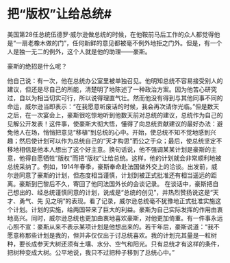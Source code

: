 # 把“版权”让给总统#
 美国第28任总统伍德罗·威尔逊做总统的时候，在他鞍前马后工作的众人都觉得他是“一扇老橡木做的门”，任何新鲜的意见都被毫不例外地拒之门外。但是，有一个人是独一无二的例外，这个人就是他的助理——豪斯。 

 豪斯的绝招是什么呢？ 

 他自己说：有一次，他在总统办公室里被单独召见。他明知总统不容易接受别人的建议，但还是尽自己的所能，清楚明了地陈述了一种政治方案。因为他苦心研究过，自以为相当切实可行，所以说得理直气壮。然而他没有得到与其他同事不同的命运，威尔逊当即表示：“在我愿意听废话的时候，我会再次请你光临。”但是数天之后，在一次宴会上，豪斯很吃惊地听到他数天前对总统的建议，总统作为自己的见解公开发表！这件事，使豪斯大彻大悟，懂得了向总统贡献建议的最好办法：避免他人在场，悄悄把意见“移植”到总统的心中。开始，使总统不知不觉地感到兴趣；然后使计划可以作为总统自己的“天才构思”而公之于众；最后，使总统坚定不移地相信是他本人想出了这个好主意。换句话说，他不强调某某计划是豪斯的主意，他得自愿牺牲“版权”而把“版权”让给总统。这样，他的计划就会非常顺利地被总统采纳了。例如，1914年春季，豪斯奉命赴法国做外交上的洽谈。出发前，威尔逊同意了豪斯的计划，但态度相当谨慎，计划到被正式批准还有相当遥远的距离。豪斯到巴黎后不久，寄回了他同法国外长的会谈记录。
在谈话中，豪斯把自己想出的、经总统谨慎同意的计划，说成是“总统的创见”，并热烈赞扬说这是“天才、勇气、先 见之明”的表现。看了记录，威尔逊总统毫不犹豫地正式批准实施这个计划。计划的实施，给两国带来了巨大的利益。豪斯为自己实际发挥的作用由衷地高兴。同时，威尔逊总统也更加由衷地喜欢豪斯，对他更加倚重。有一件事永远心照不宣：豪斯从来不表示某项计划是他想出来的。若干年后，豪斯说道：“我不愿意称那些计划是我的，但并非仅仅出于讨总统喜欢。我的计划充其量是一粒树种，要长成参天大树还须有土壤、水分、空气和阳光。只有总统才有这样的条件，把树种变成大树。公平地说，我只不过把种子移到了总统心中。”
 